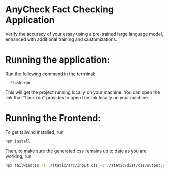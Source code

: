 # AnyCheck Fact Checking Application

Verify the accuracy of your essay using a pre-trained large language model, enhanced with additional training and customizations. 

# Running the application:

Run the following command in the terminal:

```
  flask run
```

This will get the project running locally on your machine. You can open the link that "flask run" provides to open the link locally on your machine.

# Running the Frontend:

To get tailwind installed, run

```sh
npm install
```

Then, to make sure the generated css remains up to date as you are working, run

```sh
npx tailwindcss -i ./static/src/input.css -o ./static/dist/css/output.css --watch
```
